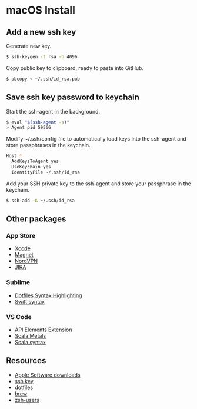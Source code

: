 # macOS Install

## Add a new ssh key

Generate new key.
```sh
$ ssh-keygen -t rsa -b 4096
```
Copy public key to clipboard, ready to paste into GitHub.
```sh
$ pbcopy < ~/.ssh/id_rsa.pub
```

## Save ssh key password to keychain

Start the ssh-agent in the background.
```sh
$ eval "$(ssh-agent -s)"
> Agent pid 59566
```
Modify ~/.ssh/config file to automatically load keys into the ssh-agent and store passphrases in the keychain.
```sh
Host *
  AddKeysToAgent yes
  UseKeychain yes
  IdentityFile ~/.ssh/id_rsa
```
Add your SSH private key to the ssh-agent and store your passphrase in the keychain.
```sh
$ ssh-add -K ~/.ssh/id_rsa
```

## Other packages

### App Store
* [Xcode](https://apps.apple.com/gb/app/xcode/id497799835?mt=12)
* [Magnet](https://apps.apple.com/gb/app/magnet/id441258766?mt=12)
* [NordVPN](https://apps.apple.com/gb/app/nordvpn-ike-unlimited-vpn/id1116599239?mt=12)
* [JIRA](https://apps.apple.com/gb/app/jira-cloud-by-atlassian/id1475897096?mt=12)

### Sublime
* [Dotfiles Syntax Highlighting](https://packagecontrol.io/packages/Dotfiles%20Syntax%20Highlighting)
* [Swift syntax](https://packagecontrol.io/packages/Swift)

### VS Code
* [API Elements Extension](https://marketplace.visualstudio.com/items?itemName=vncz.vscode-apielements)
* [Scala Metals](https://marketplace.visualstudio.com/items?itemName=scalameta.metals)
* [Scala syntax](https://marketplace.visualstudio.com/items?itemName=scala-lang.scala)

## Resources
* [Apple Software downloads](https://developer.apple.com/download/release/)
* [ssh key](https://help.github.com/en/articles/working-with-ssh-key-passphrases)
* [dotfiles](https://developer.atlassian.com/blog/2016/02/best-way-to-store-dotfiles-git-bare-repo/)
* [brew](https://brew.sh)
* [zsh-users](https://github.com/zsh-users)

